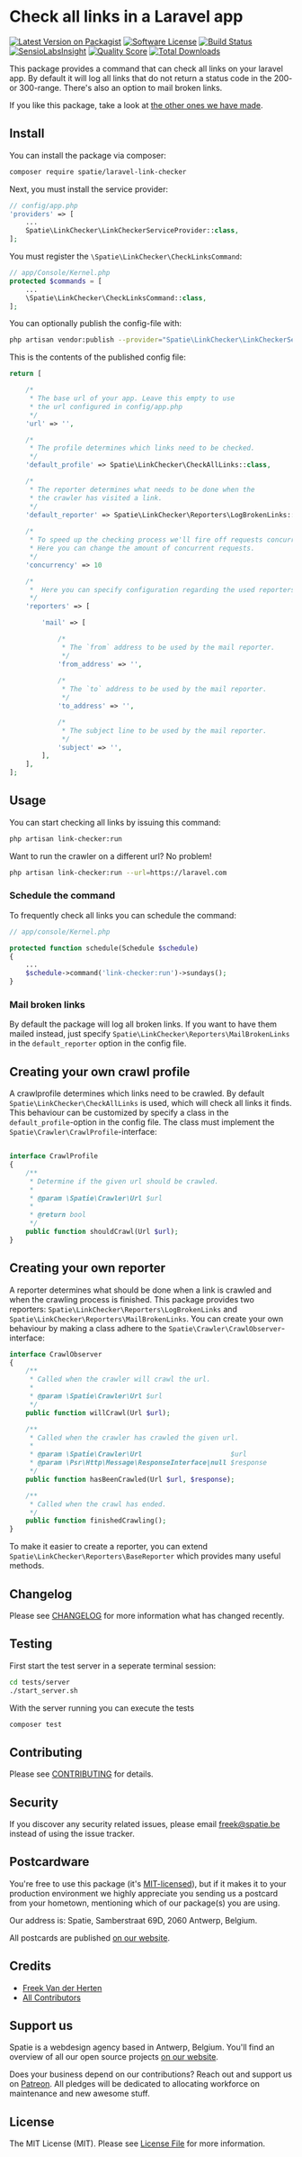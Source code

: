 # Check all links in a Laravel app

[![Latest Version on Packagist](https://img.shields.io/packagist/v/spatie/laravel-link-checker.svg?style=flat-square)](https://packagist.org/packages/spatie/laravel-link-checker)
[![Software License](https://img.shields.io/badge/license-MIT-brightgreen.svg?style=flat-square)](LICENSE.md)
[![Build Status](https://img.shields.io/travis/spatie/laravel-link-checker/master.svg?style=flat-square)](https://travis-ci.org/spatie/laravel-link-checker)
[![SensioLabsInsight](https://img.shields.io/sensiolabs/i/1c3e45a3-b89a-4339-b0e2-709df055704c.svg?style=flat-square)](https://insight.sensiolabs.com/projects/1c3e45a3-b89a-4339-b0e2-709df055704c)
[![Quality Score](https://img.shields.io/scrutinizer/g/spatie/laravel-link-checker.svg?style=flat-square)](https://scrutinizer-ci.com/g/spatie/laravel-link-checker)
[![Total Downloads](https://img.shields.io/packagist/dt/spatie/laravel-link-checker.svg?style=flat-square)](https://packagist.org/packages/spatie/laravel-link-checker)

This package provides a command that can check all links on your laravel app. By default it will log all
links that do not return a status code in the 200- or 300-range. There's also an option to mail broken links.

If you like this package, take a look at [the other ones we have made](https://spatie.be/opensource/laravel).

## Install

You can install the package via composer:
``` bash
composer require spatie/laravel-link-checker
```

Next, you must install the service provider:

```php
// config/app.php
'providers' => [
    ...
    Spatie\LinkChecker\LinkCheckerServiceProvider::class,
];
```

You must register the `\Spatie\LinkChecker\CheckLinksCommand`:

```php
// app/Console/Kernel.php
protected $commands = [
    ...
    \Spatie\LinkChecker\CheckLinksCommand::class,
];
```

You can optionally publish the config-file with:
```bash
php artisan vendor:publish --provider="Spatie\LinkChecker\LinkCheckerServiceProvider" --tag="config"
```

This is the contents of the published config file:

```php
return [

    /*
     * The base url of your app. Leave this empty to use
     * the url configured in config/app.php
     */
    'url' => '',

    /*
     * The profile determines which links need to be checked.
     */
    'default_profile' => Spatie\LinkChecker\CheckAllLinks::class,

    /*
     * The reporter determines what needs to be done when the
     * the crawler has visited a link.
     */
    'default_reporter' => Spatie\LinkChecker\Reporters\LogBrokenLinks::class,
    
    /*
     * To speed up the checking process we'll fire off requests concurrently.
     * Here you can change the amount of concurrent requests.
     */
    'concurrency' => 10

    /*
     *  Here you can specify configuration regarding the used reporters
     */
    'reporters' => [

        'mail' => [

            /*
             * The `from` address to be used by the mail reporter.
             */
            'from_address' => '',
            
            /*
             * The `to` address to be used by the mail reporter.
             */
            'to_address' => '',

            /*
             * The subject line to be used by the mail reporter.
             */
            'subject' => '',
        ],
    ],
];
```


## Usage

You can start checking all links by issuing this command:

```bash
php artisan link-checker:run
```

Want to run the crawler on a different url? No problem!

```bash
php artisan link-checker:run --url=https://laravel.com
```


### Schedule the command 
To frequently check all links you can schedule the command:

```php
// app/console/Kernel.php

protected function schedule(Schedule $schedule)
{
    ...
    $schedule->command('link-checker:run')->sundays();
}
``` 

### Mail broken links
By default the package will log all broken links. If you want to have them mailed instead, just specify
`Spatie\LinkChecker\Reporters\MailBrokenLinks` in the `default_reporter` option in the config file.

## Creating your own crawl profile
A crawlprofile determines which links need to be crawled. By default `Spatie\LinkChecker\CheckAllLinks` is used,
which will check all links it finds. This behaviour can be customized by specify a class in the `default_profile`-option in the config file.
The class must implement the `Spatie\Crawler\CrawlProfile`-interface:

```php

interface CrawlProfile
{
    /**
     * Determine if the given url should be crawled.
     *
     * @param \Spatie\Crawler\Url $url
     *
     * @return bool
     */
    public function shouldCrawl(Url $url);
}
```

## Creating your own reporter
A reporter determines what should be done when a link is crawled and when the crawling process is finished.
This package provides two reporters: `Spatie\LinkChecker\Reporters\LogBrokenLinks` and `Spatie\LinkChecker\Reporters\MailBrokenLinks`.
You can create your own behaviour by making a class adhere to the `Spatie\Crawler\CrawlObserver`-interface:

```php
interface CrawlObserver
{
    /**
     * Called when the crawler will crawl the url.
     *
     * @param \Spatie\Crawler\Url $url
     */
    public function willCrawl(Url $url);

    /**
     * Called when the crawler has crawled the given url.
     *
     * @param \Spatie\Crawler\Url                      $url
     * @param \Psr\Http\Message\ResponseInterface|null $response
     */
    public function hasBeenCrawled(Url $url, $response);

    /**
     * Called when the crawl has ended.
     */
    public function finishedCrawling();
}
``` 
  
To make it easier to create a reporter, you can extend `Spatie\LinkChecker\Reporters\BaseReporter` which
provides many useful methods.

## Changelog

Please see [CHANGELOG](CHANGELOG.md) for more information what has changed recently.

## Testing


First start the test server in a seperate terminal session:
``` bash
cd tests/server
./start_server.sh
``` 

With the server running you can execute the tests
``` bash
composer test
```

## Contributing

Please see [CONTRIBUTING](CONTRIBUTING.md) for details.

## Security

If you discover any security related issues, please email freek@spatie.be instead of using the issue tracker.

## Postcardware

You're free to use this package (it's [MIT-licensed](LICENSE.md)), but if it makes it to your production environment we highly appreciate you sending us a postcard from your hometown, mentioning which of our package(s) you are using.

Our address is: Spatie, Samberstraat 69D, 2060 Antwerp, Belgium.

All postcards are published [on our website](https://spatie.be/en/opensource/postcards).

## Credits

- [Freek Van der Herten](https://github.com/freekmurze)
- [All Contributors](../../contributors)

## Support us

Spatie is a webdesign agency based in Antwerp, Belgium. You'll find an overview of all our open source projects [on our website](https://spatie.be/opensource).

Does your business depend on our contributions? Reach out and support us on [Patreon](https://www.patreon.com/spatie). 
All pledges will be dedicated to allocating workforce on maintenance and new awesome stuff.

## License

The MIT License (MIT). Please see [License File](LICENSE.md) for more information.
